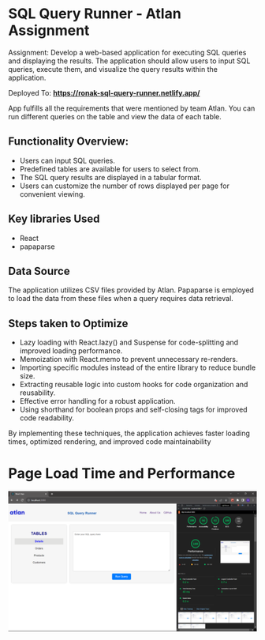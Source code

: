 # SQL Query Runner - Atlan Assignment

Assignment: Develop a web-based application for executing SQL queries and displaying the results. The application should allow users to input SQL queries, execute them, and visualize the query results within the application.

Deployed To: **https://ronak-sql-query-runner.netlify.app/**

App fulfills all the requirements that were mentioned by team Atlan. You can run different queries on the table and view the data of each table.

## Functionality Overview:

- Users can input SQL queries.
- Predefined tables are available for users to select from.
- The SQL query results are displayed in a tabular format.
- Users can customize the number of rows displayed per page for convenient viewing.

## Key libraries Used

- React
- papaparse

## Data Source

The application utilizes CSV files provided by Atlan. Papaparse is employed to load the data from these files when a query requires data retrieval.

## Steps taken to Optimize

- Lazy loading with React.lazy() and Suspense for code-splitting and improved loading performance.
- Memoization with React.memo to prevent unnecessary re-renders.
- Importing specific modules instead of the entire library to reduce bundle size.
- Extracting reusable logic into custom hooks for code organization and reusability.
- Effective error handling for a robust application.
- Using shorthand for boolean props and self-closing tags for improved code readability.

By implementing these techniques, the application achieves faster loading times, optimized rendering, and improved code maintainability

# Page Load Time and Performance

![Lighthouse performance score](./src/Images/Performance.png)
